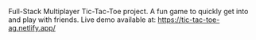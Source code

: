 Full-Stack Multiplayer Tic-Tac-Toe project. A fun game to quickly get into and play with friends. Live demo available at: https://tic-tac-toe-ag.netlify.app/ 
